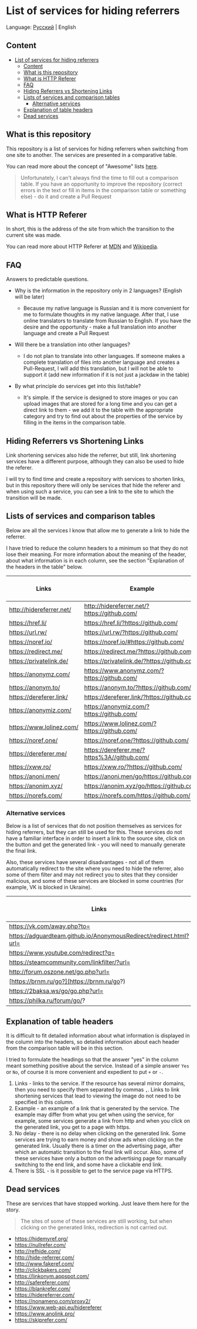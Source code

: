 # List of services for hiding referrers

Language: [Русский](README_RU.md) | English

## Content

- [List of services for hiding referrers](#list-of-services-for-hiding-referrers)
  - [Content](#content)
  - [What is this repository](#what-is-this-repository)
  - [What is HTTP Referer](#what-is-http-referer)
  - [FAQ](#faq)
  - [Hiding Referrers vs Shortening Links](#hiding-referrers-vs-shortening-links)
  - [Lists of services and comparison tables](#lists-of-services-and-comparison-tables)
    - [Alternative services](#alternative-services)
  - [Explanation of table headers](#explanation-of-table-headers)
  - [Dead services](#dead-services)

## What is this repository

This repository is a list of services for hiding referrers when switching from one site to another. The services are presented in a comparative table.

You can read more about the concept of "Awesome" lists [here](https://github.com/sindresorhus/awesome/blob/master/awesome.md).

> Unfortunately, I can't always find the time to fill out a comparison table. If you have an opportunity to improve the repository (correct errors in the text or fill in items in the comparison table or something else) - do it and create a Pull Request


## What is HTTP Referer

In short, this is the address of the site from which the transition to the current site was made.

You can read more about HTTP Referer at [MDN](https://developer.mozilla.org/docs/Web/HTTP/Headers/Referer) and [Wikipedia](https://en.wikipedia.org/wiki/HTTP_referer).

## FAQ

Answers to predictable questions.

- Why is the information in the repository only in 2 languages? (English will be later)
  - Because my native language is Russian and it is more convenient for me to formulate thoughts in my native language. After that, I use online translators to translate from Russian to English. If you have the desire and the opportunity - make a full translation into another language and create a Pull Request

- Will there be a translation into other languages?
  - I do not plan to translate into other languages. If someone makes a complete translation of files into another language and creates a Pull-Request, I will add this translation, but I will not be able to support it (add new information if it is not just a jackdaw in the table)

- By what principle do services get into this list/table?
  - It's simple. If the service is designed to store images or you can upload images that are stored for a long time and you can get a direct link to them - we add it to the table with the appropriate category and try to find out about the properties of the service by filling in the items in the comparison table.

## Hiding Referrers vs Shortening Links

Link shortening services also hide the referrer, but still, link shortening services have a different purpose, although they can also be used to hide the referer.

I will try to find time and create a repository with services to shorten links, but in this repository there will only be services that hide the referer and when using such a service, you can see a link to the site to which the transition will be made.

## Lists of services and comparison tables

Below are all the services I know that allow me to generate a link to hide the referrer.

I have tried to reduce the column headers to a minimum so that they do not lose their meaning. For more information about the meaning of the header, about what information is in each column, see the section "Explanation of the headers in the table" below.

Links | Example | No delay | There is SSL
--- | --- | --- | ---
http://hidereferrer.net/ | http://hidereferrer.net/?https://github.com/ | + | -
https://href.li/ | https://href.li/?https://github.com/ | + | +
https://url.rw/ | https://url.rw/?https://github.com/ | + | +
https://noref.io/ | https://noref.io/#https://github.com/ | + | +
https://redirect.me/ | https://redirect.me/?https://github.com/ | + | +
https://privatelink.de/ | https://privatelink.de/?https://github.com/ | 0.2s | +
https://anonymz.com/ | https://www.anonymz.com/?https://github.com/ | 0.5s | +
https://anonym.to/ | https://anonym.to/?https://github.com/ | 1s | +
https://dereferer.link/ | https://dereferer.link/?https://github.com/ | 3s | +
https://anonymiz.com/ | https://anonymiz.com/?https://github.com/ | 6s | +
https://www.lolinez.com/ | https://www.lolinez.com/?https://github.com/ | 20s | +
https://noref.one/ | https://noref.one/?https://github.com/ | 20s | +
https://dereferer.me/ | https://dereferer.me/?https%3A//github.com/ | 5s | +
https://xww.ro/ | https://xww.ro/?https://github.com/ | 2s | +
https://anoni.men/ | https://anoni.men/go/https://github.com/ | 6s | +
https://anonim.xyz/ | https://anonim.xyz/go/https://github.com/ | 6s | +
https://norefs.com/ | https://norefs.com/https://github.com/ |2s | +

### Alternative services

Below is a list of services that do not position themselves as services for hiding referrers, but they can still be used for this. These services do not have a familiar interface in order to insert a link to the source site, click on the button and get the generated link - you will need to manually generate the final link.

Also, these services have several disadvantages - not all of them automatically redirect to the site where you need to hide the referrer, also some of them filter and may not redirect you to sites that they consider malicious, and some of these services are blocked in some countries (for example, VK is blocked in Ukraine).

Links | Example | No confirmation needed | No site filter
--- | --- | --- | ---
https://vk.com/away.php?to= | https://vk.com/away.php?to=https://github.com/ | + | -
https://adguardteam.github.io/AnonymousRedirect/redirect.html?url= | https://adguardteam.github.io/AnonymousRedirect/redirect.html?url=https://github.com/ | - | ?
https://www.youtube.com/redirect?q= | https://www.youtube.com/redirect?q=https://github.com | - | ?
https://steamcommunity.com/linkfilter/?url= | https://steamcommunity.com/linkfilter/?url=https://github.com | - | ?
http://forum.oszone.net/go.php?url= | http://forum.oszone.net/go.php?url=https://github.com/ | + | -
[https://brnm.ru/go?](https://brnm.ru/go?) | https://brnm.ru/go?https://github.com/ | + | ?
https://2baksa.ws/go/go.php?url= | https://2baksa.ws/go/go.php?url=https://github.com/ | +- | ?
https://philka.ru/forum/go/? | https://philka.ru/forum/go/?https://github.com/ | +- | ?

## Explanation of table headers

It is difficult to fit detailed information about what information is displayed in the column into the headers, so detailed information about each header from the comparison table will be in this section.

I tried to formulate the headings so that the answer "yes" in the column meant something positive about the service. Instead of a simple answer `Yes` or `No`, of course it is more convenient and expedient to put `+` or `-`.

1. Links - links to the service. If the resource has several mirror domains, then you need to specify them separated by commas `,`. Links to link shortening services that lead to viewing the image do not need to be specified in this column.
2. Example - an example of a link that is generated by the service. The example may differ from what you get when using the service, for example, some services generate a link from http and when you click on the generated link, you get to a page with https.
3. No delay - there is no delay when clicking on the generated link. Some services are trying to earn money and show ads when clicking on the generated link. Usually there is a timer on the advertising page, after which an automatic transition to the final link will occur. Also, some of these services have only a button on the advertising page for manually switching to the end link, and some have a clickable end link.
4. There is SSL - is it possible to get to the service page via HTTPS.

## Dead services

These are services that have stopped working. Just leave them here for the story.

> The sites of some of these services are still working, but when clicking on the generated links, redirection is not carried out.

- https://hidemyref.org/
- https://nullrefer.com/
- http://refhide.com/
- http://hide-referrer.com/
- http://www.fakeref.com/
- http://clickbakers.com/
- https://linkonym.appspot.com/
- http://safereferer.com/
- https://blankrefer.com/
- https://hidereferrer.com/
- https://nonameno.com/proxy2/
- https://www.web-api.eu/hidereferer
- https://www.anolink.pro/
- https://skiprefer.com/
